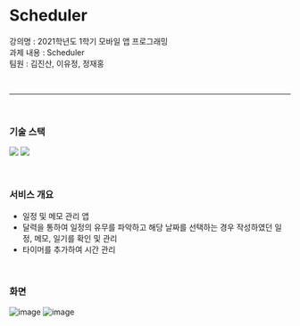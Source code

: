 # Scheduler
강의명 : 2021학년도 1학기 모바일 앱 프로그래밍   
과제 내용 : Scheduler   
팀원 : 김진산, 이유정, 정재홍   

<br>

---

<br>

### 기술 스택

<p align="left">
<img src="https://img.shields.io/badge/Android-3DDC84?style=for-the-badge&logo=MySQL&logoColor=white">
<img src="https://img.shields.io/badge/Firebase-FFCA28?style=for-the-badge&logo=Firebase&logoColor=white">
</p>

<br>

### 서비스 개요
- 일정 및 메모 관리 앱
- 달력을 통하여 일정의 유무를 파악하고 해당 날짜를 선택하는 경우 작성하였던 일정, 메모, 일기를 확인 및 관리
- 타이머를 추가하여 시간 관리

<br>

### 화면
![image](https://user-images.githubusercontent.com/53360337/204276021-48cdf816-0686-44a2-b9d1-4d878f4bc888.png)
![image](https://user-images.githubusercontent.com/53360337/204276064-7d55fdf5-0bce-485a-a253-06d346c39b7a.png)